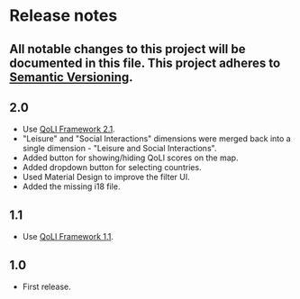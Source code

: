 # Release notes
All notable changes to this project will be documented in this file.
This project adheres to [Semantic Versioning](http://semver.org/).
---

## 2.0
- Use [QoLI Framework 2.1](https://github.com/iliedorobat/QoLI-Framework/blob/master/CHANGES.md#21).
- "Leisure" and "Social Interactions" dimensions were merged back into a single dimension - "Leisure and Social Interactions".
- Added button for showing/hiding QoLI scores on the map.
- Added dropdown button for selecting countries.
- Used Material Design to improve the filter UI.
- Added the missing i18 file.

## 1.1
- Use [QoLI Framework 1.1](https://github.com/iliedorobat/QoLI-Framework/blob/master/CHANGES.md#11).

## 1.0
- First release.
